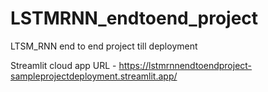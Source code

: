 # LSTMRNN_endtoend_project
LTSM_RNN end to end project till deployment

Streamlit cloud app URL - https://lstmrnnendtoendproject-sampleprojectdeployment.streamlit.app/
